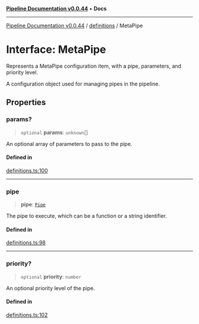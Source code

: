 [**Pipeline Documentation v0.0.44**](../../README.md) • **Docs**

***

[Pipeline Documentation v0.0.44](../../modules.md) / [definitions](../README.md) / MetaPipe

# Interface: MetaPipe

Represents a MetaPipe configuration item, with a pipe, parameters, and priority level.

A configuration object used for managing pipes in the pipeline.

## Properties

### params?

> `optional` **params**: `unknown`[]

An optional array of parameters to pass to the pipe.

#### Defined in

[definitions.ts:100](https://github.com/stonemjs/pipeline/blob/5c1b6a7daaef488c81e5614b0853b63dc2e8a711/src/definitions.ts#L100)

***

### pipe

> **pipe**: [`Pipe`](../type-aliases/Pipe.md)

The pipe to execute, which can be a function or a string identifier.

#### Defined in

[definitions.ts:98](https://github.com/stonemjs/pipeline/blob/5c1b6a7daaef488c81e5614b0853b63dc2e8a711/src/definitions.ts#L98)

***

### priority?

> `optional` **priority**: `number`

An optional priority level of the pipe.

#### Defined in

[definitions.ts:102](https://github.com/stonemjs/pipeline/blob/5c1b6a7daaef488c81e5614b0853b63dc2e8a711/src/definitions.ts#L102)
